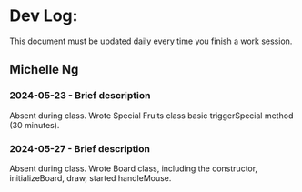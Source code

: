 # Dev Log:

This document must be updated daily every time you finish a work session.

## Michelle Ng

### 2024-05-23 - Brief description
Absent during class. Wrote Special Fruits class basic triggerSpecial method (30 minutes).

### 2024-05-27 - Brief description
Absent during class. Wrote Board class, including the constructor, initializeBoard, draw, started handleMouse.
